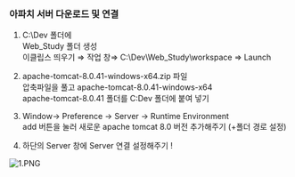 ### 아파치 서버 다운로드 및 연결
1. C:\Dev 폴더에  
    Web_Study 폴더 생성  
    이클립스 띄우기 ⇒ 작업 창⇒ C:\Dev\Web_Study\workspace ⇒ Launch  
      
2. apache-tomcat-8.0.41-windows-x64.zip 파일  
         압축파일을 풀고 apache-tomcat-8.0.41-windows-x64   
        apache-tomcat-8.0.41 폴더를 C:Dev 폴더에 붙여 넣기  
      
3. Window→ Preference → Server → Runtime Environment   
add 버튼을 눌러 새로운 apache tomcat 8.0 버전 추가해주기 (+폴더 경로 설정) 

4. 하단의 Server 창에 Server 연결 설정해주기 !

![1.PNG](./imgs/1.png)
